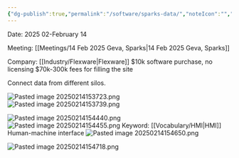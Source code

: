 ```yaml
---
{"dg-publish":true,"permalink":"/software/sparks-data/","noteIcon":"","created":"2025-05-20T10:31:48.755-05:00"}
---
```


Date: 2025 02-February 14

Meeting: [[Meetings/14 Feb 2025 Geva, Sparks\|14 Feb 2025 Geva, Sparks]]

Company: [[Industry/Flexware\|Flexware]]
$10k software purchase, no licensing
$70k-300k fees for filling the site

Connect data from different silos.

![Pasted image 20250214153723.png](/img/user/Pasted%20image%2020250214153723.png)
![Pasted image 20250214153739.png](/img/user/Pasted%20image%2020250214153739.png)

![Pasted image 20250214154440.png](/img/user/Pasted%20image%2020250214154440.png)
![Pasted image 20250214154455.png](/img/user/Pasted%20image%2020250214154455.png)
Keyword: [[Vocabulary/HMI\|HMI]] Human-machine interface
![Pasted image 20250214154650.png](/img/user/Pasted%20image%2020250214154650.png)

![Pasted image 20250214154718.png](/img/user/Pasted%20image%2020250214154718.png)

